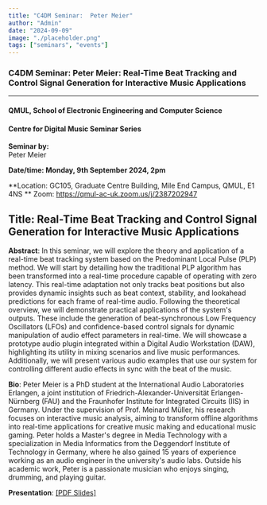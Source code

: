 ```yaml
---
title: "C4DM Seminar:  Peter Meier"
author: "Admin"
date: "2024-09-09"
image: "./placeholder.png"
tags: ["seminars", "events"]
---
```


### C4DM Seminar: Peter Meier: Real-Time Beat Tracking and Control Signal Generation for Interactive Music Applications
-----------------

#### QMUL, School of Electronic Engineering and Computer Science

#### Centre for Digital Music Seminar Series

**Seminar by:**   
   Peter Meier

**Date/time:  Monday, 9th September 2024, 2pm**

**Location: GC105, Graduate Centre Building, Mile End Campus, QMUL, E1 4NS **
Zoom: https://qmul-ac-uk.zoom.us/j/2387202947


<b>Title</b>: Real-Time Beat Tracking and Control Signal Generation for Interactive Music Applications
-----------------

<b>Abstract</b>: In this seminar, we will explore the theory and application of a real-time beat tracking system based on the Predominant Local Pulse (PLP) method. We will start by detailing how the traditional PLP algorithm has been transformed into a real-time procedure capable of operating with zero latency. This real-time adaptation not only tracks beat positions but also provides dynamic insights such as beat context, stability, and lookahead predictions for each frame of real-time audio. Following the theoretical overview, we will demonstrate practical applications of the system's outputs. These include the generation of beat-synchronous Low Frequency Oscillators (LFOs) and confidence-based control signals for dynamic manipulation of audio effect parameters in real-time. We will showcase a prototype audio plugin integrated within a Digital Audio Workstation (DAW), highlighting its utility in mixing scenarios and live music performances. Additionally, we will present various audio examples that use our system for controlling different audio effects in sync with the beat of the music.

<b>Bio</b>: Peter Meier is a PhD student at the International Audio Laboratories Erlangen, a joint institution of Friedrich-Alexander-Universität Erlangen-Nürnberg (FAU) and the Fraunhofer Institute for Integrated Circuits (IIS) in Germany. Under the supervision of Prof. Meinard Müller, his research focuses on interactive music analysis, aiming to transform offline algorithms into real-time applications for creative music making and educational music gaming. Peter holds a Master's degree in Media Technology with a specialization in Media Informatics from the Deggendorf Institute of Technology in Germany, where he also gained 15 years of experience working as an audio engineer in the university's audio labs. Outside his academic work, Peter is a passionate musician who enjoys singing, drumming, and playing guitar.

<b>Presentation</b>: 
<a href="https://drive.google.com/file/d/1Nmd08IZyW1BS-XTUYhDM6uwHRvgN4Hwz/view?usp=share_link">[PDF Slides]</a> 

